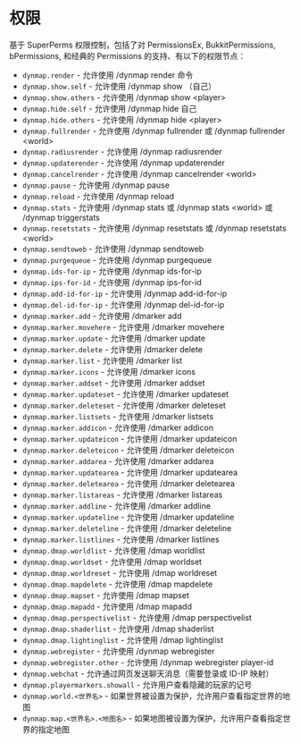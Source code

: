 # 权限 #

基于 SuperPerms 权限控制，包括了对 PermissionsEx, BukkitPermissions, bPermissions, 和经典的 Permissions 的支持、有以下的权限节点：

* `dynmap.render` - 允许使用 /dynmap render 命令
* `dynmap.show.self` - 允许使用 /dynmap show （自己）
* `dynmap.show.others` - 允许使用 /dynmap show &lt;player&gt;
* `dynmap.hide.self` - 允许使用 /dynmap hide 自己
* `dynmap.hide.others` - 允许使用 /dynmap hide &lt;player&gt;
* `dynmap.fullrender` - 允许使用 /dynmap fullrender 或 /dynmap fullrender &lt;world&gt;
* `dynmap.radiusrender` - 允许使用 /dynmap radiusrender
* `dynmap.updaterender` - 允许使用 /dynmap updaterender
* `dynmap.cancelrender` - 允许使用 /dynmap cancelrender &lt;world&gt;
* `dynmap.pause` - 允许使用 /dynmap pause
* `dynmap.reload` - 允许使用 /dynmap reload
* `dynmap.stats` - 允许使用 /dynmap stats 或 /dynmap stats &lt;world&gt; 或 /dynmap triggerstats
* `dynmap.resetstats` - 允许使用 /dynmap resetstats 或 /dynmap resetstats &lt;world&gt;
* `dynmap.sendtoweb` - 允许使用 /dynmap sendtoweb
* `dynmap.purgequeue` - 允许使用 /dynmap purgequeue
* `dynmap.ids-for-ip` - 允许使用 /dynmap ids-for-ip
* `dynmap.ips-for-id` - 允许使用 /dynmap ips-for-id
* `dynmap.add-id-for-ip` - 允许使用 /dynmap add-id-for-ip
* `dynmap.del-id-for-ip` - 允许使用 /dynmap del-id-for-ip
* `dynmap.marker.add` - 允许使用 /dmarker add
* `dynmap.marker.movehere` - 允许使用 /dmarker movehere
* `dynmap.marker.update` - 允许使用 /dmarker update
* `dynmap.marker.delete` - 允许使用 /dmarker delete
* `dynmap.marker.list` - 允许使用 /dmarker list
* `dynmap.marker.icons` - 允许使用 /dmarker icons
* `dynmap.marker.addset` - 允许使用 /dmarker addset
* `dynmap.marker.updateset` - 允许使用 /dmarker updateset
* `dynmap.marker.deleteset` - 允许使用 /dmarker deleteset
* `dynmap.marker.listsets` - 允许使用 /dmarker listsets
* `dynmap.marker.addicon` - 允许使用 /dmarker addicon
* `dynmap.marker.updateicon` - 允许使用 /dmarker updateicon
* `dynmap.marker.deleteicon` - 允许使用 /dmarker deleteicon
* `dynmap.marker.addarea` - 允许使用 /dmarker addarea
* `dynmap.marker.updatearea` - 允许使用 /dmarker updatearea
* `dynmap.marker.deletearea` - 允许使用 /dmarker deletearea
* `dynmap.marker.listareas` - 允许使用 /dmarker listareas
* `dynmap.marker.addline` - 允许使用 /dmarker addline
* `dynmap.marker.updateline` - 允许使用 /dmarker updateline
* `dynmap.marker.deleteline` - 允许使用 /dmarker deleteline
* `dynmap.marker.listlines` - 允许使用 /dmarker listlines
* `dynmap.dmap.worldlist` - 允许使用 /dmap worldlist
* `dynmap.dmap.worldset` - 允许使用 /dmap worldset
* `dynmap.dmap.worldreset` - 允许使用 /dmap worldreset
* `dynmap.dmap.mapdelete` - 允许使用 /dmap mapdelete
* `dynmap.dmap.mapset` - 允许使用 /dmap mapset
* `dynmap.dmap.mapadd` - 允许使用 /dmap mapadd
* `dynmap.dmap.perspectivelist` - 允许使用 /dmap perspectivelist
* `dynmap.dmap.shaderlist` - 允许使用 /dmap shaderlist
* `dynmap.dmap.lightinglist` - 允许使用 /dmap lightinglist
* `dynmap.webregister` - 允许使用 /dynmap webregister
* `dynmap.webregister.other` - 允许使用 /dynmap webregister player-id
* `dynmap.webchat` - 允许通过网页发送聊天消息（需要登录或 ID-IP 映射）
* `dynmap.playermarkers.showall` - 允许用户查看隐藏的玩家的记号
* `dynmap.world.<世界名>` - 如果世界被设置为保护，允许用户查看指定世界的地图
* `dynmap.map.<世界名>.<地图名>` - 如果地图被设置为保护，允许用户查看指定世界的指定地图
